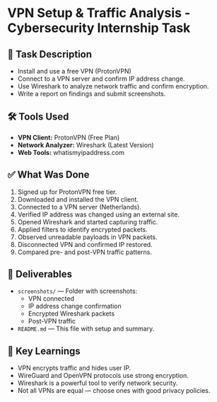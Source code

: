 # VPN Setup & Traffic Analysis - Cybersecurity Internship Task

## 🔧 Task Description

- Install and use a free VPN (ProtonVPN)
- Connect to a VPN server and confirm IP address change.
- Use Wireshark to analyze network traffic and confirm encryption.
- Write a report on findings and submit screenshots.

## 🛠️ Tools Used

- **VPN Client:** ProtonVPN (Free Plan)
- **Network Analyzer:** Wireshark (Latest Version)
- **Web Tools:** whatismyipaddress.com

## ✅ What Was Done

1. Signed up for ProtonVPN free tier.
2. Downloaded and installed the VPN client.
3. Connected to a VPN server (Netherlands).
4. Verified IP address was changed using an external site.
5. Opened Wireshark and started capturing traffic.
6. Applied filters to identify encrypted packets.
7. Observed unreadable payloads in VPN packets.
8. Disconnected VPN and confirmed IP restored.
9. Compared pre- and post-VPN traffic patterns.

## 📁 Deliverables
- `screenshots/` — Folder with screenshots:
  - VPN connected
  - IP address change confirmation
  - Encrypted Wireshark packets
  - Post-VPN traffic
- `README.md` — This file with setup and summary.

## 📌 Key Learnings

- VPN encrypts traffic and hides user IP.
- WireGuard and OpenVPN protocols use strong encryption.
- Wireshark is a powerful tool to verify network security.
- Not all VPNs are equal — choose ones with good privacy policies.

